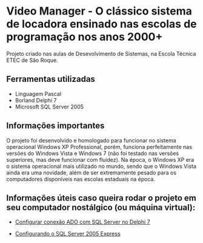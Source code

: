# Video Manager - O clássico sistema de locadora ensinado nas escolas de programação nos anos 2000+

<p>Projeto criado nas aulas de Desevolvimento de Sistemas, na Escola Técnica ETEC de São Roque.</p>

## Ferramentas utilizadas

- Linguagem Pascal
- Borland Delphi 7
- Microsoft SQL Server 2005


## Informações importantes

O projeto foi desenvolvido e homologado para funcionar no sistema operacional Windows XP Professional, porém, funciona perfeitamente nas versões do Windows Vista e Windows 7 (não foi testado nas versões superiores, mas deve funcionar com fluidez). Na época, o Windows XP era o sistema operacional mais utilizado no mundo, sendo que o Windows Vista ainda era uma novidade, além de ser extremamente pesado para os computadores disponíveis nas escolas estaduais na época.

## Informações úteis caso queira rodar o projeto em seu computador nostálgico (ou máquina virtual):

- [Configurar conexão ADO com SQL Server no Delphi 7](http://www.activedelphi.com.br/forum/viewtopic.php?t=62632&sid=ee1a01b7b06276b4537c7a54b7d0d723)

- [Configurando o SQL Server 2005 Express](https://www.devmedia.com.br/instalando-e-configurando-o-sql-server-2005-express/5488#:~:text=No%20menu%20Iniciar%20(Start)%2C,TCP%2FIP%20e%20selecione%20Enable.)
